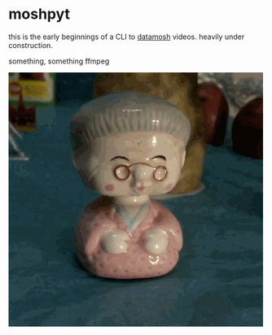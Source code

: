 moshpyt
====

this is the early beginnings of a CLI to [datamosh](http://datamoshing.com/) videos.  heavily under construction.

something, something ffmpeg

![](https://github.com/vipyne/moshpyt/blob/master/moshpyt_readme.gif)
